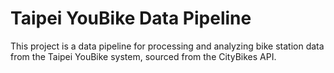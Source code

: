 # Taipei YouBike Data Pipeline

This project is a data pipeline for processing and analyzing bike station data from the Taipei YouBike system, sourced from the CityBikes API.
